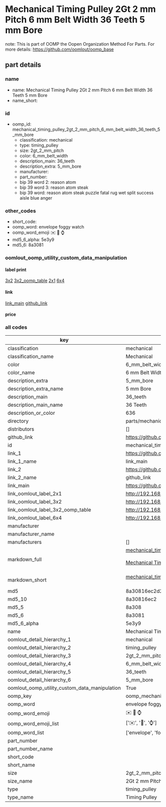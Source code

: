 # Mechanical Timing Pulley 2Gt 2 mm Pitch 6 mm Belt Width 36 Teeth 5 mm Bore  

note: This is part of OOMP the Oopen Organization Method For Parts. For more details: https://github.com/oomlout/oomp_base

##  part details





### name
* name: Mechanical Timing Pulley 2Gt 2 mm Pitch 6 mm Belt Width 36 Teeth 5 mm Bore
* name_short: 
### id
* oomp_id: mechanical_timing_pulley_2gt_2_mm_pitch_6_mm_belt_width_36_teeth_5_mm_bore
  * classification: mechanical
  * type: timing_pulley
  * size: 2gt_2_mm_pitch
  * color: 6_mm_belt_width
  * description_main: 36_teeth
  * description_extra: 5_mm_bore
  * manufacturer: 
  * part_number: 
  * bip 39 word 2: reason atom
  * bip 39 word 3: reason atom steak
  * bip 39 word: reason atom steak puzzle fatal rug wet split success aisle blue anger

### other_codes
* short_code: 
* oomp_word: envelope foggy watch
* oomp_word_emoji :envelope: :foggy: :watch:
* md5_6_alpha: 5e3y9
* md5_6: 8a3081






### oomlout_oomp_utility_custom_data_manipulation
#### label print
[3x2](http://192.168.1.245:1112/?label=oomp%205e3y9)
[3x2_oomp_table](http://192.168.1.107:1112/?label=oomp%205e3y9)
[2x1](http://192.168.1.242:1112/?label=oomp%205e3y9)
[6x4](http://192.168.1.55:1112/?label=oomp%205e3y9)    

#### link

[link_main](https://github.com/oomlout/oomlout_oomp_current_version_messy/tree/main/parts/mechanical_timing_pulley_2gt_2_mm_pitch_6_mm_belt_width_36_teeth_5_mm_bore) [github_link](https://github.com/oomlout/oomlout_oomp_part_src/tree/main/parts/mechanical_timing_pulley_2gt_2_mm_pitch_6_mm_belt_width_36_teeth_5_mm_bore)                             

#### price







### all codes 
| key | value |  
| --- | --- |  
| classification | mechanical |  
| classification_name | Mechanical |  
| color | 6_mm_belt_width |  
| color_name | 6 mm Belt Width |  
| description_extra | 5_mm_bore |  
| description_extra_name | 5 mm Bore |  
| description_main | 36_teeth |  
| description_main_name | 36 Teeth |  
| description_or_color | 636 |  
| directory | parts/mechanical_timing_pulley_2gt_2_mm_pitch_6_mm_belt_width_36_teeth_5_mm_bore |  
| distributors | [] |  
| github_link | https://github.com/oomlout/oomlout_oomp_part_src/tree/main/parts/mechanical_timing_pulley_2gt_2_mm_pitch_6_mm_belt_width_36_teeth_5_mm_bore |  
| id | mechanical_timing_pulley_2gt_2_mm_pitch_6_mm_belt_width_36_teeth_5_mm_bore |  
| link_1 | https://github.com/oomlout/oomlout_oomp_current_version_messy/tree/main/parts/mechanical_timing_pulley_2gt_2_mm_pitch_6_mm_belt_width_36_teeth_5_mm_bore |  
| link_1_name | link_main |  
| link_2 | https://github.com/oomlout/oomlout_oomp_part_src/tree/main/parts/mechanical_timing_pulley_2gt_2_mm_pitch_6_mm_belt_width_36_teeth_5_mm_bore |  
| link_2_name | github_link |  
| link_main | https://github.com/oomlout/oomlout_oomp_current_version_messy/tree/main/parts/mechanical_timing_pulley_2gt_2_mm_pitch_6_mm_belt_width_36_teeth_5_mm_bore |  
| link_oomlout_label_2x1 | http://192.168.1.242:1112/?label=oomp%205e3y9 |  
| link_oomlout_label_3x2 | http://192.168.1.245:1112/?label=oomp%205e3y9 |  
| link_oomlout_label_3x2_oomp_table | http://192.168.1.107:1112/?label=oomp%205e3y9 |  
| link_oomlout_label_6x4 | http://192.168.1.55:1112/?label=oomp%205e3y9 |  
| manufacturer |  |  
| manufacturer_name |  |  
| manufacturers | [] |  
| markdown_full | [mechanical_timing_pulley_2gt_2_mm_pitch_6_mm_belt_width_36_teeth_5_mm_bore](https://github.com/oomlout/oomlout_oomp_current_version_messy/tree/main/parts/mechanical_timing_pulley_2gt_2_mm_pitch_6_mm_belt_width_36_teeth_5_mm_bore)<br>[](https://github.com/oomlout/oomlout_oomp_current_version_messy/tree/main/parts/mechanical_timing_pulley_2gt_2_mm_pitch_6_mm_belt_width_36_teeth_5_mm_bore)<br>[Mechanical Timing Pulley 2Gt 2 Mm Pitch 6 Mm Belt Width 36 Teeth 5 Mm Bore](https://github.com/oomlout/oomlout_oomp_current_version_messy/tree/main/parts/mechanical_timing_pulley_2gt_2_mm_pitch_6_mm_belt_width_36_teeth_5_mm_bore)<br><br> |  
| markdown_short | [mechanical_timing_pulley_2gt_2_mm_pitch_6_mm_belt_width_36_teeth_5_mm_bore](https://github.com/oomlout/oomlout_oomp_current_version_messy/tree/main/parts/mechanical_timing_pulley_2gt_2_mm_pitch_6_mm_belt_width_36_teeth_5_mm_bore)<br><br> |  
| md5 | 8a30816ec2d23f32f429caefaa039598 |  
| md5_10 | 8a30816ec2 |  
| md5_5 | 8a308 |  
| md5_6 | 8a3081 |  
| md5_6_alpha | 5e3y9 |  
| name | Mechanical Timing Pulley 2Gt 2 mm Pitch 6 mm Belt Width 36 Teeth 5 mm Bore |  
| oomlout_detail_hierarchy_1 | mechanical |  
| oomlout_detail_hierarchy_2 | timing_pulley |  
| oomlout_detail_hierarchy_3 | 2gt_2_mm_pitch |  
| oomlout_detail_hierarchy_4 | 6_mm_belt_width |  
| oomlout_detail_hierarchy_5 | 36_teeth |  
| oomlout_detail_hierarchy_6 | 5_mm_bore |  
| oomlout_oomp_utility_custom_data_manipulation | True |  
| oomp_key | oomp_mechanical_timing_pulley_2gt_2_mm_pitch_6_mm_belt_width_36_teeth_5_mm_bore |  
| oomp_word | envelope foggy watch |  
| oomp_word_emoji | :envelope: :foggy: :watch: |  
| oomp_word_emoji_list | [':envelope:', ':foggy:', ':watch:'] |  
| oomp_word_list | ['envelope', 'foggy', 'watch'] |  
| part_number |  |  
| part_number_name |  |  
| short_code |  |  
| short_name |  |  
| size | 2gt_2_mm_pitch |  
| size_name | 2Gt 2 mm Pitch |  
| type | timing_pulley |  
| type_name | Timing Pulley |  
